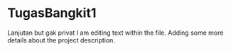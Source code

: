 # TugasBangkit1
Lanjutan but gak privat
I am editing text within the file. Adding some more details about the project description.

